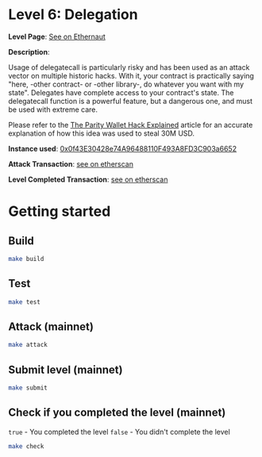 # Level 6: Delegation

**Level Page**: [See on Ethernaut](https://ethernaut.openzeppelin.com/level/0x73379d8B82Fda494ee59555f333DF7D44483fD58)

**Description**:

Usage of delegatecall is particularly risky and has been used as an attack vector on multiple historic hacks. With it, your contract is practically saying "here, -other contract- or -other library-, do whatever you want with my state". Delegates have complete access to your contract's state. The delegatecall function is a powerful feature, but a dangerous one, and must be used with extreme care.

Please refer to the [The Parity Wallet Hack Explained](https://blog.openzeppelin.com/on-the-parity-wallet-multisig-hack-405a8c12e8f7) article for an accurate explanation of how this idea was used to steal 30M USD.

**Instance used**: [0x0f43E30428e74A96488110F493A8FD3C903a6652](https://sepolia.etherscan.io/address/0x0f43E30428e74A96488110F493A8FD3C903a6652)

**Attack Transaction**: [see on etherscan](https://sepolia.etherscan.io/tx/0xd912b53f931413feffe385f6da4724bc7b86a89d2c3c13c4998a4f6387a3b22f)

**Level Completed Transaction**: [see on etherscan](https://sepolia.etherscan.io/tx/0xcd583eacd2fb35d4c067497ca4c830d73e2e062b48f439d2196284b79c08e081)

# Getting started

## Build

```bash
make build
```

## Test

```bash
make test
```

## Attack (mainnet)

```bash
make attack
```

## Submit level (mainnet)

```bash
make submit
```

## Check if you completed the level (mainnet)

`true` - You completed the level
`false` - You didn't complete the level

```bash
make check
```